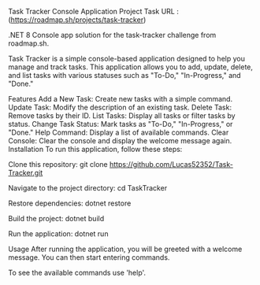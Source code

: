 Task Tracker Console Application
Project Task URL : (https://roadmap.sh/projects/task-tracker)

.NET 8 Console app solution for the task-tracker challenge from roadmap.sh.

Task Tracker is a simple console-based application designed to help you manage and track tasks. This application allows you to add, update, delete, and list tasks with various statuses such as "To-Do," "In-Progress," and "Done."

Features
Add a New Task: Create new tasks with a simple command.
Update Task: Modify the description of an existing task.
Delete Task: Remove tasks by their ID.
List Tasks: Display all tasks or filter tasks by status.
Change Task Status: Mark tasks as "To-Do," "In-Progress," or "Done."
Help Command: Display a list of available commands.
Clear Console: Clear the console and display the welcome message again.
Installation
To run this application, follow these steps:

Clone this repository:
git clone https://github.com/Lucas52352/Task-Tracker.git

Navigate to the project directory:
cd TaskTracker

Restore dependencies:
dotnet restore

Build the project:
dotnet build

Run the application:
dotnet run

Usage
After running the application, you will be greeted with a welcome message. You can then start entering commands.

To see the available commands use 'help'.
